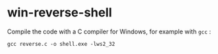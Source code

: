 # win-reverse-shell

Compile the code with a C compiler for Windows, for example with `gcc` :

`gcc reverse.c -o shell.exe -lws2_32`